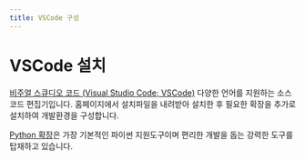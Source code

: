 ```yaml
---
title: VSCode 구성
---
```


# VSCode 설치

[비주얼 스큐디오 코드 (Visual Studio Code; VSCode)](https://code.visualstudio.com/) 다양한 언어를 지원하는 소스코드 편집기입니다. 홈페이지에서 설치파일을 내려받아 설치한 후 필요한 확장을 추가로 설치하여 개발환경을 구성합니다.

[Python 확장](https://marketplace.visualstudio.com/items?itemName=ms-python.python)은 가장 기본적인 파이썬 지원도구이며 편리한 개발을 돕는 강력한 도구를 탑재하고 있습니다.